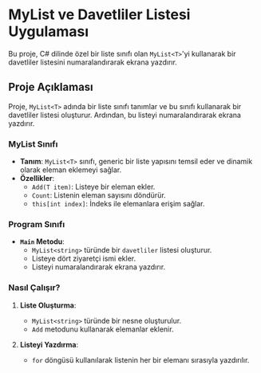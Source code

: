 # MyList ve Davetliler Listesi Uygulaması

Bu proje, C# dilinde özel bir liste sınıfı olan `MyList<T>`'yi kullanarak bir davetliler listesini numaralandırarak ekrana yazdırır.

## Proje Açıklaması

Proje, `MyList<T>` adında bir liste sınıfı tanımlar ve bu sınıfı kullanarak bir davetliler listesi oluşturur. Ardından, bu listeyi numaralandırarak ekrana yazdırır.

### MyList<T> Sınıfı

- **Tanım**: `MyList<T>` sınıfı, generic bir liste yapısını temsil eder ve dinamik olarak eleman eklemeyi sağlar.
- **Özellikler**:
  - `Add(T item)`: Listeye bir eleman ekler.
  - `Count`: Listenin eleman sayısını döndürür.
  - `this[int index]`: İndeks ile elemanlara erişim sağlar.

### Program Sınıfı

- **`Main` Metodu**:
  - `MyList<string>` türünde bir `davetliler` listesi oluşturur.
  - Listeye dört ziyaretçi ismi ekler.
  - Listeyi numaralandırarak ekrana yazdırır.

### Nasıl Çalışır?

1. **Liste Oluşturma**:
   - `MyList<string>` türünde bir nesne oluşturulur.
   - `Add` metodunu kullanarak elemanlar eklenir.

2. **Listeyi Yazdırma**:
   - `for` döngüsü kullanılarak listenin her bir elemanı sırasıyla yazdırılır.


